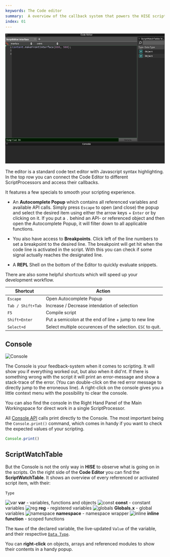 ```yaml
---
keywords: The Code editor
summary:  A overview of the callback system that powers the HISE scripting engine
index: 01
---
```


![Code Editor](images/custom/code-editor.png)

The editor is a standard code text editor with Javascript syntax highlighting. In the top row you can connect the Code Editor to different ScriptProcessors and access their callbacks.

It features a few specials to smooth your scripting experience.  

* An **Autocomplete Popup** which contains all referenced variables and available API calls. Simply press `Escape` to open (and close) the popup and select the desired item using either the arrow keys + `Enter` or by clicking on it. If you put a `.` behind an API- or referenced object and then open the Autocomplete Popup, it will filter down to all applicable functions.

* You also have access to **Breakpoints**. Click left of the line numbers to set a breakpoint to the desired line. The breakpoint will get hit when the code line is activated in the script. With this you can check if some signal actually reaches the designated line. 

* A **REPL** Shell on the bottom of the Editor to quickly evaluate snippets. 

There are also some helpful shortcuts which will speed up your development workflow.

| Shortcut | Action |
| -------- | ------ |
| `Escape` | Open Autocomplete Popup |
| `Tab / Shift+Tab` | Increase / Decrease intendation of selection |
| `F5` | Compile script |
| `Shift+Enter` | Put a semicolon at the end of line + jump to new line |
| `Select+d` | Select multiple occurences of the selection. `ESC` to quit. |  

## Console

![Console](images/scripting/console.png)

The Console is your feedback-system when it comes to scripting. It will show you if everything worked out, but also when it did'nt. If there is something wrong with the script it will print an error-message and show a stack-trace of the error. (You can double-click on the red error message to directly jump to the erroneous line). A right-click on the console gives you a little context menu with the possibility to clear the console.

You can also find the console in the Right Hand Panel of the Main Workingspace for direct work in a single ScriptProcessor.

All [Console API](#The-Console-Object) calls print directly to the Console. The most important being the `Console.print()` command, which comes in handy if you want to check the expected values of your scripting. 

```javascript
Console.print()
```

## ScriptWatchTable

But the Console is not the only way in **HISE** to observe what is going on in the scripts. On the right side of the **Code Editor** you can find the **ScriptWatchTable**. It shows an overview of every referenced or activated script item, with their:

`Type` 

![var](images/scripting/var.png) **var** - variables, functions and objects
![const](images/scripting/const.png) **const** - constant variables
![reg](images/scripting/reg.png) **reg** - registered variables 
![globals](images/scripting/globals.png) **Globals.x** - global variables
![namespace](images/scripting/namespace.png) **namespace** - namespace wrapper 
![inline](images/scripting/inline.png) **inline function** - scoped functions 


The `Name` of the declared variable,
the live-updated `Value` of the variable, 
and their respective [`Data Type`](scripting.html#Data-Types).

You can **right-click** on objects, arrays and referenced modules to show their contents in a handy popup.  


